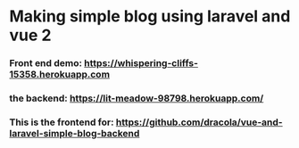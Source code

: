 # Making simple blog using laravel and vue 2
### Front end demo: https://whispering-cliffs-15358.herokuapp.com
### the backend: https://lit-meadow-98798.herokuapp.com/

### This is the frontend for: https://github.com/dracola/vue-and-laravel-simple-blog-backend